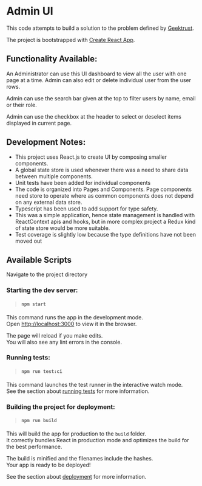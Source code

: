 # Admin UI

This code attempts to build a solution to the problem defined by [Geektrust](https://www.geektrust.in/coding-problem/frontend/adminui?utm_source=newsletter&utm_medium=email&utm_campaign=nlmay2021&utm_content=adminui).

The project is bootstrapped with [Create React App](https://github.com/facebook/create-react-app).

## Functionality Available:

An Administrator can use this UI dashboard to view all the user with one page at a time. Admin can also edit or delete individual user from the user rows.

Admin can use the search bar given at the top to filter users by name, email or their role.

Admin can use the checkbox at the header to select or deselect items displayed in current page.

## Development Notes:

- This project uses React.js to create UI by composing smaller components. 
- A global state store is used whenever there was a need to share data between multiple components.
- Unit tests have been added for individual components
- The code is organized into Pages and Components. Page components need store to operate where as common components does not depend on any external data store.
- Typescript has been used to add support for type safety.
- This was a simple application, hence state management is handled with ReactContext apis and hooks, but in more complex project a Redux kind of state store would be more suitable.
- Test coverage is slightly low because the type definitions have not been moved out

## Available Scripts

Navigate to the project directory

### Starting the dev server:
> #### `npm start`

This command runs the app in the development mode.\
Open [http://localhost:3000](http://localhost:3000) to view it in the browser.

The page will reload if you make edits.\
You will also see any lint errors in the console.

### Running tests:
> #### `npm run test:ci`

This command launches the test runner in the interactive watch mode.\
See the section about [running tests](https://facebook.github.io/create-react-app/docs/running-tests) for more information.


### Building the project for deployment:
> #### `npm run build`

This will build the app for production to the `build` folder.\
It correctly bundles React in production mode and optimizes the build for the best performance.

The build is minified and the filenames include the hashes.\
Your app is ready to be deployed!

See the section about [deployment](https://facebook.github.io/create-react-app/docs/deployment) for more information.
